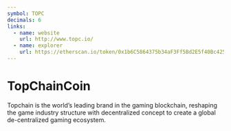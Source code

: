 ```yaml
---
symbol: TOPC
decimals: 6
links:
  - name: website
    url: http://www.topc.io/
  - name: explorer
    url: https://etherscan.io/token/0x1b6C5864375b34aF3Ff5Bd2E5f40Bc425B4a8D79
---
```


# TopChainCoin

Topchain is the world’s leading brand in the gaming blockchain, reshaping the game industry structure with decentralized concept to create a global de-centralized gaming ecosystem.
